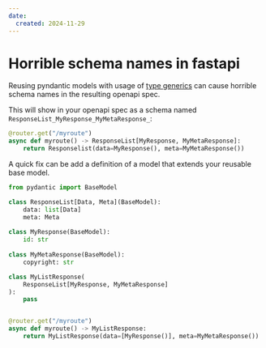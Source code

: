 ```yaml
---
date:
  created: 2024-11-29
---
```



# Horrible schema names in fastapi

Reusing pyndantic models with usage of [type generics](https://mypy.readthedocs.io/en/stable/generics.html) can cause horrible schema names
in the resulting openapi spec.

This will show in your openapi spec as a schema named `ResponseList_MyResponse_MyMetaResponse_`:

```python
@router.get("/myroute")
async def myroute() -> ResponseList[MyResponse, MyMetaResponse]:
    return Responselist(data=MyResponse(), meta=MyMetaResponse())

```

A quick fix can be add a definition of a model that extends your reusable base model.


```python
from pydantic import BaseModel

class ResponseList[Data, Meta](BaseModel):
    data: list[Data]
    meta: Meta
    
class MyResponse(BaseModel):    
    id: str
    
class MyMetaResponse(BaseModel):    
    copyright: str    

class MyListResponse(
    ResponseList[MyResponse, MyMetaResponse]
):
    pass


@router.get("/myroute")
async def myroute() -> MyListResponse:
    return MyListResponse(data=[MyResponse()], meta=MyMetaResponse())


```
